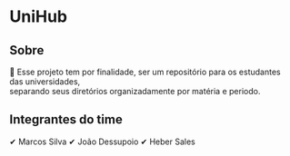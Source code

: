 # UniHub
<h2>Sobre</h2>
🚀 Esse projeto tem por finalidade, ser um repositório para os estudantes das universidades, <br>
separando seus diretórios organizadamente por matéria e periodo.

<h2>Integrantes do time</h2>
✔ Marcos Silva
✔ João Dessupoio
✔ Heber Sales
